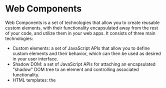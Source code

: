 # Web Components

Web Components is a set of technologies that allow you to create reusable custom elements, with their functionality
encapsulated away from the rest of your code, and utilize them in your web apps.
It consists of three main technologies:

- Custom elements: a set of JavaScript APIs that allow you to define custom elements and their behavior, which can then
  be used as desired in your user interface.
- Shadow DOM: a set of JavaScript APIs for attaching an encapsulated "shadow" DOM tree to an element and controlling
  associated functionality.
- HTML templates: the <template> and <slot> elements enable you to write markup templates that are not displayed in the
  rendered page.

To implement a web component, you generally follow these steps:

1. Create a class that specifies your web component functionality, using the class syntax.

    ```javascript
    class MyComponent extends HTMLElement {
        constructor() {
            super();
            // Component logic and functionality
        }
    
    // Add additional methods and callbacks as needed
    }
    ```

2. Register your new custom element using the CustomElementRegistry.define() method, passing it the element name to be
   defined, the class or function in which its functionality is specified, and optionally, what element it inherits
   from.

    ```javascript
    customElements.define('my-component', MyComponent);
    ```

3. If required, attach a shadow DOM to the custom element using Element.attachShadow() method.

    ```javascript
    class MyComponent extends HTMLElement {
        constructor() {
            super();
            // Component logic and functionality
            const shadowRoot = this.attachShadow({mode: 'open'});
            // Add elements and styles to the shadow DOM
        }
    
        // Add additional methods and callbacks as needed
    }
    ```

4. If required, define an HTML template using <template> and <slot>.

    ```javascript
    class MyComponent extends HTMLElement {
        constructor() {
            super();
            // Component logic and functionality
            const shadowRoot = this.attachShadow({mode: 'open'});
            const template = document.createElement('template');
            template.innerHTML = `
                <style>
                    /* Component styles */
                </style>
                <div>
                    <slot></slot>
                </div>
                `;
            shadowRoot.appendChild(template.content.cloneNode(true));
        }
    
        // Add additional methods and callbacks as needed
    }
    ```

5. Use your custom element wherever you like on your page, just like you would any regular HTML element.

    ```html
    
    <my-component></my-component>
    ```

Custom elements can be either autonomous or customized built-in elements, which inherit from basic HTML elements.

# Getting started

👨‍💻 This is a code example that showcases the use of Web Components.

It includes two custom elements:

1️⃣ `button-enhanced` is an autonomous custom element that creates a button with enhanced styling and a custom click
event.

2️⃣ `paragraph-word-counter` is a customized built-in element that extends the p element and displays the word count of
its text content.

The code also includes lifecycle methods for the button-enhanced custom element that are invoked when the element is
connected, disconnected, adopted, or when its attributes change.

▶️ Open the `index.html` in your browser to see the custom components rendered and the relative console log.
